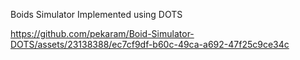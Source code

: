 Boids Simulator Implemented using DOTS 

https://github.com/pekaram/Boid-Simulator-DOTS/assets/23138388/ec7cf9df-b60c-49ca-a692-47f25c9ce34c

